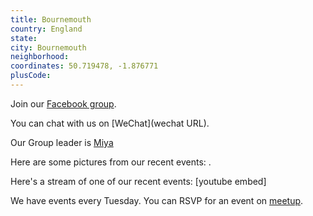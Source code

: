 ```yaml
---
title: Bournemouth
country: England
state: 
city: Bournemouth
neighborhood: 
coordinates: 50.719478, -1.876771
plusCode:
---
```

Join our [Facebook group](https://www.facebook.com/groups/free.code.camp.bournemouth.UK).

You can chat with us on [WeChat](wechat URL).

Our Group leader is [Miya](freecodecamp.org/miya)

Here are some pictures from our recent events:
![]().

Here's a stream of one of our recent events:
[youtube embed]

We have events every Tuesday. You can RSVP for an event on [meetup](meetupurl).
